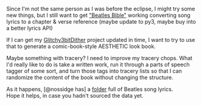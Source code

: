 <p>Since I'm not the same person as I was before the eclipse, I might try some new things, but I still want to get <a href="https://github.com/JKirchartz/NaNoGenMo/tree/master/2016/BeatlesBible">"Beatles Bible"</a> working converting song lyrics to a chapter &amp; verse reference (maybe update to py3, maybe buy into a better lyrics API)</p>
<p>If I can get my <a href="https://github.com/JKirchartz/Glitchy3bitdither">Glitchy3bitDither</a> project updated in time, I want to try to use that to generate a comic-book-style AESTHETIC look book.</p>
<p>Maybe something with tracery? I need to improve my tracery chops. What I'd really like to do is take a written work, run it through a parts of speech tagger of some sort, and turn those tags into tracery lists so that I can randomize the content of the book without changing the structure.</p>


<p>As it happens, [@nossidge has] a <a href="https://mega.nz/#!ASBxRYrA!Ko01ovAqYRuPAKDuhj1V5-HpJ7eWe21OilyEelSCXpg">folder</a> full of Beatles song lyrics.<br>
Hope it helps, in case you hadn't sourced the data yet.</p>
